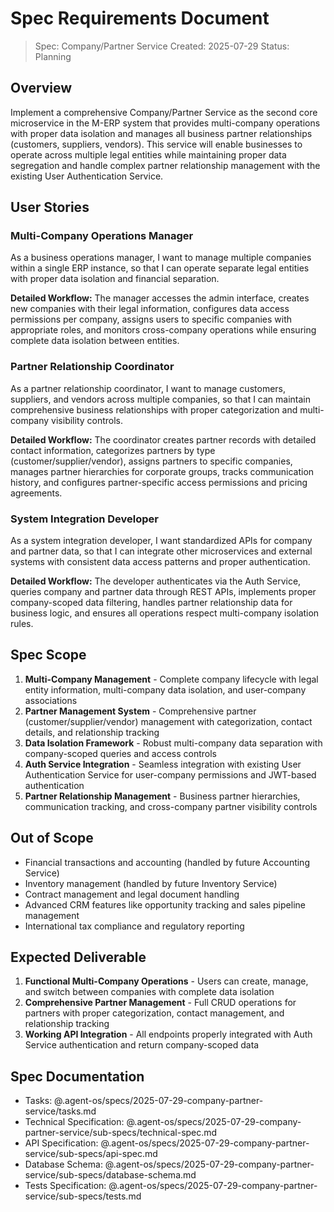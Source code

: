 # Spec Requirements Document

> Spec: Company/Partner Service
> Created: 2025-07-29
> Status: Planning

## Overview

Implement a comprehensive Company/Partner Service as the second core microservice in the M-ERP system that provides multi-company operations with proper data isolation and manages all business partner relationships (customers, suppliers, vendors). This service will enable businesses to operate across multiple legal entities while maintaining proper data segregation and handle complex partner relationship management with the existing User Authentication Service.

## User Stories

### Multi-Company Operations Manager

As a business operations manager, I want to manage multiple companies within a single ERP instance, so that I can operate separate legal entities with proper data isolation and financial separation.

**Detailed Workflow:** The manager accesses the admin interface, creates new companies with their legal information, configures data access permissions per company, assigns users to specific companies with appropriate roles, and monitors cross-company operations while ensuring complete data isolation between entities.

### Partner Relationship Coordinator

As a partner relationship coordinator, I want to manage customers, suppliers, and vendors across multiple companies, so that I can maintain comprehensive business relationships with proper categorization and multi-company visibility controls.

**Detailed Workflow:** The coordinator creates partner records with detailed contact information, categorizes partners by type (customer/supplier/vendor), assigns partners to specific companies, manages partner hierarchies for corporate groups, tracks communication history, and configures partner-specific access permissions and pricing agreements.

### System Integration Developer

As a system integration developer, I want standardized APIs for company and partner data, so that I can integrate other microservices and external systems with consistent data access patterns and proper authentication.

**Detailed Workflow:** The developer authenticates via the Auth Service, queries company and partner data through REST APIs, implements proper company-scoped data filtering, handles partner relationship data for business logic, and ensures all operations respect multi-company isolation rules.

## Spec Scope

1. **Multi-Company Management** - Complete company lifecycle with legal entity information, multi-company data isolation, and user-company associations
2. **Partner Management System** - Comprehensive partner (customer/supplier/vendor) management with categorization, contact details, and relationship tracking
3. **Data Isolation Framework** - Robust multi-company data separation with company-scoped queries and access controls
4. **Auth Service Integration** - Seamless integration with existing User Authentication Service for user-company permissions and JWT-based authentication
5. **Partner Relationship Management** - Business partner hierarchies, communication tracking, and cross-company partner visibility controls

## Out of Scope

- Financial transactions and accounting (handled by future Accounting Service)
- Inventory management (handled by future Inventory Service)
- Contract management and legal document handling
- Advanced CRM features like opportunity tracking and sales pipeline management
- International tax compliance and regulatory reporting

## Expected Deliverable

1. **Functional Multi-Company Operations** - Users can create, manage, and switch between companies with complete data isolation
2. **Comprehensive Partner Management** - Full CRUD operations for partners with proper categorization, contact management, and relationship tracking
3. **Working API Integration** - All endpoints properly integrated with Auth Service authentication and return company-scoped data

## Spec Documentation

- Tasks: @.agent-os/specs/2025-07-29-company-partner-service/tasks.md
- Technical Specification: @.agent-os/specs/2025-07-29-company-partner-service/sub-specs/technical-spec.md
- API Specification: @.agent-os/specs/2025-07-29-company-partner-service/sub-specs/api-spec.md
- Database Schema: @.agent-os/specs/2025-07-29-company-partner-service/sub-specs/database-schema.md
- Tests Specification: @.agent-os/specs/2025-07-29-company-partner-service/sub-specs/tests.md